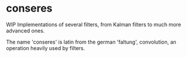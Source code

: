 # conseres
WIP Implementations of several filters, from Kalman filters to much more
advanced ones.


The name 'conseres' is latin from the german 'faltung', convolution, an
operation heavily used by filters.
